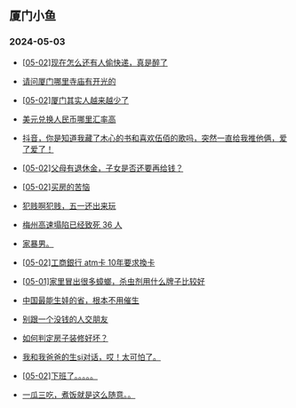## 厦门小鱼 
### 2024-05-03

+ [[05-02]现在怎么还有人偷快递，真是醉了](http://bbs.xmfish.com/read-htm-tid-18184540.html)

+ [请问厦门哪里寺庙有开光的](http://bbs.xmfish.com/read-htm-tid-18184550.html)

+ [[05-02]厦门其实人越来越少了](http://bbs.xmfish.com/read-htm-tid-18184696.html)

+ [美元兑换人民币哪里汇率高](http://bbs.xmfish.com/read-htm-tid-18184548.html)

+ [抖音，你是知道我藏了木心的书和喜欢伍佰的歌吗，突然一直给我推他俩，爱了爱了！](http://bbs.xmfish.com/read-htm-tid-18184542.html)

+ [[05-02]父母有退休金，子女是否还要再给钱？](http://bbs.xmfish.com/read-htm-tid-18184654.html)

+ [[05-02]买房的苦恼](http://bbs.xmfish.com/read-htm-tid-18184714.html)

+ [犯贱啊犯贱，五一还出来玩](http://bbs.xmfish.com/read-htm-tid-18184683.html)

+ [梅州高速塌陷已经致死 36 人](http://bbs.xmfish.com/read-htm-tid-18184606.html)

+ [家暴男。](http://bbs.xmfish.com/read-htm-tid-18184708.html)

+ [[05-02]工商銀行 atm卡 10年要求換卡](http://bbs.xmfish.com/read-htm-tid-18184629.html)

+ [[05-01]家里冒出很多蟑螂，杀虫剂用什么牌子比较好](http://bbs.xmfish.com/read-htm-tid-18184551.html)

+ [中国最能生娃的省，根本不用催生](http://bbs.xmfish.com/read-htm-tid-18184730.html)

+ [别跟一个没钱的人交朋友](http://bbs.xmfish.com/read-htm-tid-18184740.html)

+ [如何判定房子装修好坏？](http://bbs.xmfish.com/read-htm-tid-18184578.html)

+ [我和我爸爸的生si对话，哎！太可怕了。](http://bbs.xmfish.com/read-htm-tid-18184781.html)

+ [[05-02]下班了。。。。。](http://bbs.xmfish.com/read-htm-tid-18184652.html)

+ [一瓜三吃，煮饭就是这么随意。。](http://bbs.xmfish.com/read-htm-tid-18184701.html)

